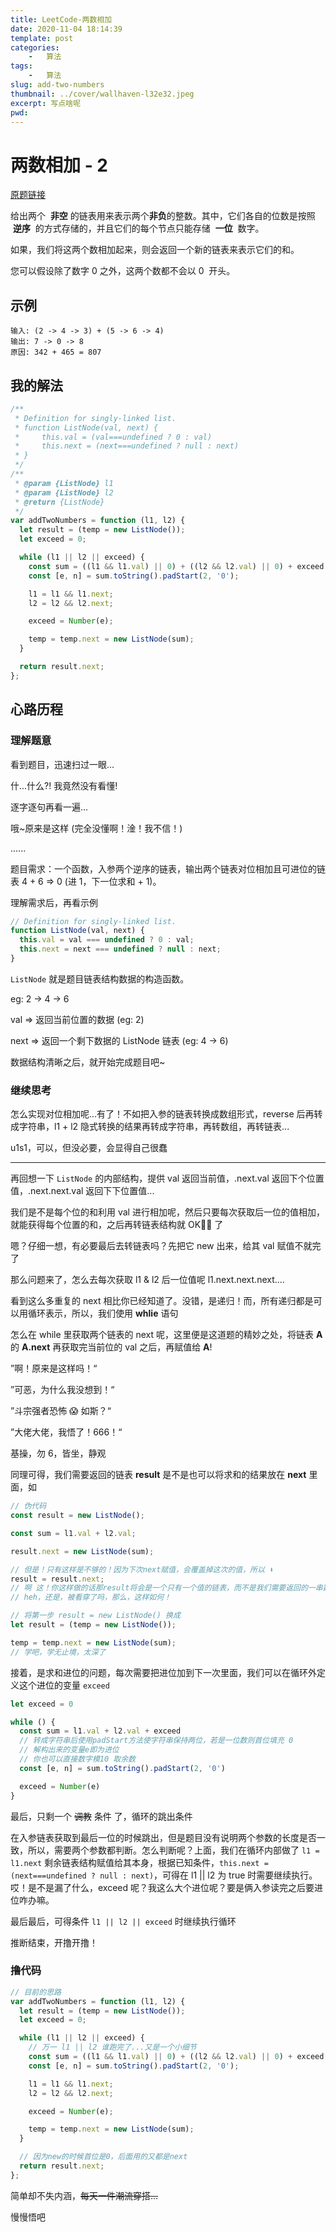 ```yaml
---
title: LeetCode-两数相加
date: 2020-11-04 18:14:39
template: post
categories:
	-	算法
tags: 
	-	算法
slug: add-two-numbers
thumbnail: ../cover/wallhaven-l32e32.jpeg
excerpt: 写点啥呢
pwd: 
---
```


# 两数相加 - 2

[原题链接](https://leetcode-cn.com/problems/add-two-numbers/)

给出两个  **非空** 的链表用来表示两个**非负**的整数。其中，它们各自的位数是按照  **逆序**  的方式存储的，并且它们的每个节点只能存储  **一位**  数字。

如果，我们将这两个数相加起来，则会返回一个新的链表来表示它们的和。

您可以假设除了数字 0 之外，这两个数都不会以 0  开头。

## 示例

```
输入: (2 -> 4 -> 3) + (5 -> 6 -> 4)
输出: 7 -> 0 -> 8
原因: 342 + 465 = 807
```

## 我的解法

```js
/**
 * Definition for singly-linked list.
 * function ListNode(val, next) {
 *     this.val = (val===undefined ? 0 : val)
 *     this.next = (next===undefined ? null : next)
 * }
 */
/**
 * @param {ListNode} l1
 * @param {ListNode} l2
 * @return {ListNode}
 */
var addTwoNumbers = function (l1, l2) {
  let result = (temp = new ListNode());
  let exceed = 0;

  while (l1 || l2 || exceed) {
    const sum = ((l1 && l1.val) || 0) + ((l2 && l2.val) || 0) + exceed;
    const [e, n] = sum.toString().padStart(2, '0');

    l1 = l1 && l1.next;
    l2 = l2 && l2.next;

    exceed = Number(e);

    temp = temp.next = new ListNode(sum);
  }

  return result.next;
};
```

## 心路历程

### 理解题意

看到题目，迅速扫过一眼...

什...什么?! 我竟然没有看懂!

逐字逐句再看一遍...

哦~原来是这样 (完全没懂啊！淦！我不信！)

......

题目需求：一个函数，入参两个逆序的链表，输出两个链表对位相加且可进位的链表 4 + 6 => 0 (进 1，下一位求和 + 1)。

理解需求后，再看示例

```js
// Definition for singly-linked list.
function ListNode(val, next) {
  this.val = val === undefined ? 0 : val;
  this.next = next === undefined ? null : next;
}
```

`ListNode` 就是题目链表结构数据的构造函数。

eg: 2 -> 4 -> 6

val => 返回当前位置的数据 (eg: 2)

next => 返回一个剩下数据的 ListNode 链表 (eg: 4 -> 6)

数据结构清晰之后，就开始完成题目吧~

### 继续思考

怎么实现对位相加呢...有了！不如把入参的链表转换成数组形式，reverse 后再转成字符串，l1 + l2 隐式转换的结果再转成字符串，再转数组，再转链表...

u1s1，可以，但没必要，会显得自己很蠢

---

再回想一下 `ListNode` 的内部结构，提供 val 返回当前值，.next.val 返回下个位置值，.next.next.val 返回下下位置值...

我们是不是每个位的和利用 val 进行相加呢，然后只要每次获取后一位的值相加，就能获得每个位置的和，之后再转链表结构就 OK🙆‍♂️ 了

嗯？仔细一想，有必要最后去转链表吗？先把它 new 出来，给其 val 赋值不就完了

那么问题来了，怎么去每次获取 l1 & l2 后一位值呢 l1.next.next.next....

看到这么多重复的 next 相比你已经知道了。没错，是递归！而，所有递归都是可以用循环表示，所以，我们使用 **whlie** 语句

怎么在 while 里获取两个链表的 next 呢，这里便是这道题的精妙之处，将链表 **A** 的 **A.next** 再获取完当前位的 val 之后，再赋值给 **A**!

”啊！原来是这样吗！“

”可恶，为什么我没想到！“

”斗宗强者恐怖 😱 如斯？“

”大佬大佬，我悟了！666！“

基操，勿 6，皆坐，静观

同理可得，我们需要返回的链表 **result** 是不是也可以将求和的结果放在 **next** 里面，如

```js
// 伪代码
const result = new ListNode();

const sum = l1.val + l2.val;

result.next = new ListNode(sum);

// 但是！只有这样是不够的！因为下次next赋值，会覆盖掉这次的值，所以 ⬇️
result = result.next;
// 啊 这！你这样做的话那result将会是一个只有一个值的链表，而不是我们需要返回的一串数据！
// heh，还是，被看穿了吗，那么，这样如何！

// 将第一步 result = new ListNode() 换成
let result = (temp = new ListNode());

temp = temp.next = new ListNode(sum);
// 学吧，学无止境，太深了
```

接着，是求和进位的问题，每次需要把进位加到下一次里面，我们可以在循环外定义这个进位的变量 `exceed`

```js
let exceed = 0

while () {
  const sum = l1.val + l2.val + exceed
  // 转成字符串后使用padStart方法使字符串保持两位，若是一位数则首位填充 0
  // 解构出来的变量e即为进位
  // 你也可以直接数字模10 取余数
  const [e, n] = sum.toString().padStart(2, '0')

  exceed = Number(e)
}
```

最后，只剩一个 ~~调教~~ 条件 了，循环的跳出条件

在入参链表获取到最后一位的时候跳出，但是题目没有说明两个参数的长度是否一致，所以，需要两个参数都判断。怎么判断呢？上面，我们在循环内部做了 `l1 = l1.next` 剩余链表结构赋值给其本身，根据已知条件，`this.next = (next===undefined ? null : next)`，可得在 l1 || l2 为 true 时需要继续执行。哎！是不是漏了什么，exceed 呢？我这么大个进位呢？要是俩入参读完之后要进位咋办嘛。

最后最后，可得条件 `l1 || l2 || exceed` 时继续执行循环

推断结束，开撸开撸！

### 撸代码

```js
// 目前的思路
var addTwoNumbers = function (l1, l2) {
  let result = (temp = new ListNode());
  let exceed = 0;

  while (l1 || l2 || exceed) {
    // 万一 l1 || l2 谁跑完了...又是一个小细节
    const sum = ((l1 && l1.val) || 0) + ((l2 && l2.val) || 0) + exceed;
    const [e, n] = sum.toString().padStart(2, '0');

    l1 = l1 && l1.next;
    l2 = l2 && l2.next;

    exceed = Number(e);

    temp = temp.next = new ListNode(sum);
  }

  // 因为new的时候首位是0，后面用的又都是next
  return result.next;
};
```

简单却不失内涵，~~每天一件潮流穿搭...~~

慢慢悟吧
